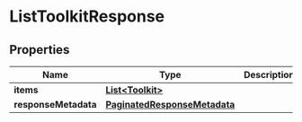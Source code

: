 

# ListToolkitResponse


## Properties

| Name | Type | Description | Notes |
|------------ | ------------- | ------------- | -------------|
|**items** | [**List&lt;Toolkit&gt;**](Toolkit.md) |  |  [optional] |
|**responseMetadata** | [**PaginatedResponseMetadata**](PaginatedResponseMetadata.md) |  |  [optional] |



